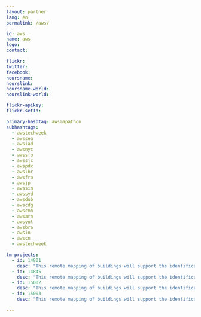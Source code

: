```yaml
---
layout: partner
lang: en
permalink: /aws/

id: aws
name: aws
logo:
contact: 

flickr:
twitter: 
facebook: 
hoursname: 
hourslink: 
hoursname-world: 
hourslink-world: 

flickr-apikey:
flickr-setId:

primary-hashtag: awsmapathon
subhashtags:
  - awstechweek
  - awssea
  - awsiad
  - awsnyc
  - awssfo
  - awssjc
  - awspdx
  - awslhr
  - awsfra
  - awsjp
  - awssin
  - awssyd
  - awsdub
  - awscdg
  - awscmh
  - awsarn
  - awsyul
  - awsbra
  - awsin
  - awscn
  - awstechweek

tm-projects:
  - id: 14801
    desc: "This remote mapping of buildings will support the identification and characterization of settlements, as well as the implementation of planned activities and largely the generation of data for humanitarian activities."
  - id: 14845
    desc: "This remote mapping of buildings will support the identification and characterization of settlements, as well as the implementation of planned activities and largely the generation of data for humanitarian activities."
  - id: 15002
    desc: "This remote mapping of buildings will support the identification and characterization of settlements, as well as the implementation of planned activities and largely the generation of data for humanitarian activities."
  - id: 15003
    desc: "This remote mapping of buildings will support the identification and characterization of settlements, as well as the implementation of planned activities and largely the generation of data for humanitarian activities."
    
---
```


